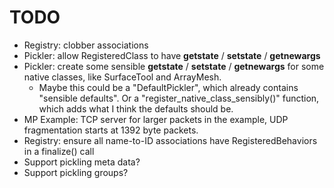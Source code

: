 
# TODO
- Registry: clobber associations
- Pickler: allow RegisteredClass to have __getstate__ / __setstate__ / __getnewargs__
- Pickler: create some sensible __getstate__ / __setstate__ / __getnewargs__ for some native classes, like SurfaceTool and ArrayMesh.
	- Maybe this could be a "DefaultPickler", which already contains "sensible defaults". Or a "register_native_class_sensibly()"
	function, which adds what I think the defaults should be.
- MP Example: TCP server for larger packets in the example, UDP fragmentation starts at 1392 byte packets.
- Registry: ensure all name-to-ID associations have RegisteredBehaviors in a finalize() call
- Support pickling meta data?
- Support pickling groups?
